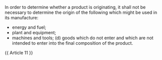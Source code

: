 
In order to determine whether a product is originating, it shall not be necessary to determine the origin of the following which might be used in its manufacture:
- energy and fuel;
- plant and equipment;
- machines and tools;
(d) goods which do not enter and which are not intended to enter into the final composition of the product.

{{ Article 11 }}
